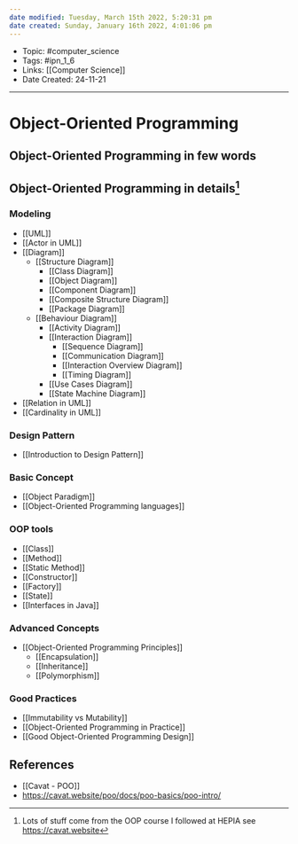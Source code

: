 ```yaml
---
date modified: Tuesday, March 15th 2022, 5:20:31 pm
date created: Sunday, January 16th 2022, 4:01:06 pm
---
```


- Topic: #computer_science
- Tags: #ipn_1_6
- Links: [[Computer Science]]
- Date Created: 24-11-21

---

# Object-Oriented Programming

## Object-Oriented Programming in few words

## Object-Oriented Programming in details[^1]

### Modeling

- [[UML]]
- [[Actor in UML]]
- [[Diagram]]
	- [[Structure Diagram]]
		- [[Class Diagram]]
		- [[Object Diagram]]
		- [[Component Diagram]]
		- [[Composite Structure Diagram]]
		- [[Package Diagram]]
	- [[Behaviour Diagram]]
		- [[Activity Diagram]]
		- [[Interaction Diagram]]
			- [[Sequence Diagram]]
			- [[Communication Diagram]]
			- [[Interaction Overview Diagram]]
			- [[Timing Diagram]]
		- [[Use Cases Diagram]]
		- [[State Machine Diagram]]
- [[Relation in UML]]
- [[Cardinality in UML]]

### Design Pattern

- [[Introduction to Design Pattern]]

### Basic Concept

- [[Object Paradigm]]
- [[Object-Oriented Programming languages]]

### OOP tools

- [[Class]]
- [[Method]]
- [[Static Method]]
- [[Constructor]]
- [[Factory]]
- [[State]]
- [[Interfaces in Java]]

### Advanced Concepts

- [[Object-Oriented Programming Principles]]
  - [[Encapsulation]]
  - [[Inheritance]]
  - [[Polymorphism]]

### Good Practices

- [[Immutability vs Mutability]]
- [[Object-Oriented Programming in Practice]]
- [[Good Object-Oriented Programming Design]]

## References

- [[Cavat - POO]]
- <https://cavat.website/poo/docs/poo-basics/poo-intro/>

[^1]:Lots of stuff come from the OOP course I followed at HEPIA see <https://cavat.website>
